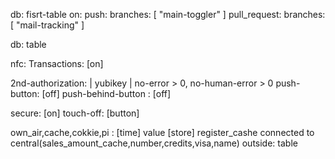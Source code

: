 db: fisrt-table
on:
  push:
    branches: [ "main-toggler" ]
  pull_request:
    branches: [ "mail-tracking" ]

db: table

nfc:
Transactions: [on]

2nd-authorization: |  yubikey  | no-error > 0, no-human-error > 0
push-button: [off]
push-behind-button : [off]

secure: [on]
touch-off: [button]

own_air,cache,cokkie,pi : [time] value [store] register_cashe connected to central(sales_amount_cache,number,credits,visa,name) outside: table
